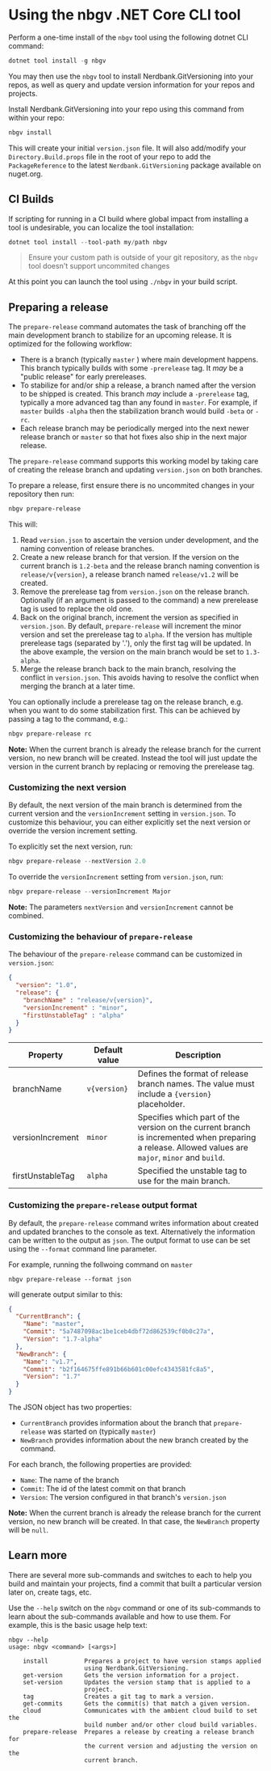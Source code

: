 # Using the nbgv .NET Core CLI tool

Perform a one-time install of the `nbgv` tool using the following dotnet CLI command:

```ps1
dotnet tool install -g nbgv
```

You may then use the `nbgv` tool to install Nerdbank.GitVersioning into your repos, as well as query and update version information for your repos and projects.

Install Nerdbank.GitVersioning into your repo using this command from within your repo:

```ps1
nbgv install
```

This will create your initial `version.json` file.
It will also add/modify your `Directory.Build.props` file in the root of your repo to add the `PackageReference` to the latest `Nerdbank.GitVersioning` package available on nuget.org.

## CI Builds

If scripting for running in a CI build where global impact from installing a tool is undesirable, you can localize the tool installation:

```ps1
dotnet tool install --tool-path my/path nbgv
```
> Ensure your custom path is outside of your git repository, as the `nbgv` tool doesn't support uncommited changes

At this point you can launch the tool using `./nbgv` in your build script.

## Preparing a release

The `prepare-release` command automates the task of branching off the main development branch to stabilize for an upcoming release. It is optimized for the following workflow:

- There is a branch (typically `master` ) where main development happens.
  This branch typically builds with some `-prerelease` tag.
  It *may* be a "public release" for early prereleases.
- To stabilize for and/or ship a release, a branch named after the version to be shipped is created.
  This branch *may* include a `-prerelease` tag, typically a more advanced tag than any found in `master`. For example, if `master` builds `-alpha` then the stabilization branch would build `-beta` or `-rc`.
- Each release branch may be periodically merged into the next newer release branch or `master` so that hot fixes also ship in the next major release.

The `prepare-release` command supports this working model by taking care of
creating the release branch and updating `version.json` on both branches.

To prepare a release, first ensure there is no uncommited changes in your repository then run:

```ps1
nbgv prepare-release
```

This will:

1. Read `version.json` to ascertain the version under development,
   and the naming convention of release branches.
1. Create a new release branch for that version. If the version on the current
   branch is `1.2-beta` and the release branch naming convention is `release/v{version}`,
   a release branch named `release/v1.2` will be created.
1. Remove the prerelease tag from `version.json` on the release branch.
   Optionally (if an argument is passed to the command) a new prerelease tag is used to replace the old one.
1. Back on the original branch, increment the version as specified in `version.json`.
   By default, `prepare-release` will increment the minor version and set the
   prerelease tag to `alpha`. If the version has multiple prerelease tags
   (separated by '.'), only the first tag will be updated.
   In the above example, the version on the main branch would be set to `1.3-alpha`.
1. Merge the release branch back to the main branch, resolving the conflict in `version.json`.
   This avoids having to resolve the conflict when merging the branch at a later
   time.

You can optionally include a prerelease tag on the release branch, e.g. when
you want to do some stabilization first. This can be achieved by passing a
tag to the command, e.g.:

```ps1
nbgv prepare-release rc
```

**Note:** When the current branch is already the release branch for the current version,
no new branch will be created. Instead the tool will just update the version
in the current branch by replacing or removing the prerelease tag.

### Customizing the next version

By default, the next version of the main branch is determined from the current
version and the `versionIncrement` setting in `version.json`.
To customize this behaviour, you can either explicitly set the next version
or override the version increment setting.

To explicitly set the next version, run:

```ps1
nbgv prepare-release --nextVersion 2.0
```

To override the `versionIncrement` setting from `version.json`, run:

```ps1
nbgv prepare-release --versionIncrement Major
```

**Note:** The parameters `nextVersion` and `versionIncrement` cannot
be combined.

### Customizing the behaviour of `prepare-release`

The behaviour of the `prepare-release` command can be customized in
`version.json`:

```json
{
  "version": "1.0",
  "release": {
    "branchName" : "release/v{version}",
    "versionIncrement" : "minor",
    "firstUnstableTag" : "alpha"
  }
}
```

| Property         | Default value        | Description                                                                                                                                         |
|------------------|----------------------|-----------------------------------------------------------------------------------------------------------------------------------------------------|
| branchName       | `v{version}`         | Defines the format of release branch names. The value must include a `{version}` placeholder.                                                       |
| versionIncrement | `minor`              | Specifies which part of the version on the current branch is incremented when preparing a release. Allowed values are `major`, `minor` and `build`. |
| firstUnstableTag | `alpha`              | Specified the unstable tag to use for the main branch.                                                                                              |

### Customizing the `prepare-release` output format

By default, the `prepare-release` command writes information about created and updated branches to the console as text.
Alternatively the information can be written to the output as `json`.
The output format to use can be set using the `--format` command line parameter.

For example, running the follwoing command on `master`

```
nbgv prepare-release --format json
```

will generate output similar to this:

```json
{
  "CurrentBranch": {
    "Name": "master",
    "Commit": "5a7487098ac1be1ceb4dbf72d862539cf0b0c27a",
    "Version": "1.7-alpha"
  },
  "NewBranch": {
    "Name": "v1.7",
    "Commit": "b2f164675ffe891b66b601c00efc4343581fc8a5",
    "Version": "1.7"
  }
}
```

The JSON object has two properties:

- `CurrentBranch` provides information about the branch that `prepare-release` was started on (typically `master`)
- `NewBranch` provides information about the new branch created by the command.

For each branch, the following properties are provided:

- `Name`: The name of the branch
- `Commit`: The id of the latest commit on that branch
- `Version`: The version configured in that branch's `version.json`

**Note:** When the current branch is already the release branch for the current version, no new branch will be created.
In that case, the `NewBranch` property will be `null`.

## Learn more

There are several more sub-commands and switches to each to help you build and maintain your projects, find a commit that built a particular version later on, create tags, etc.

Use the `--help` switch on the `nbgv` command or one of its sub-commands to learn about the sub-commands available and how to use them. For example, this is the basic usage help text:

```
nbgv --help
usage: nbgv <command> [<args>]

    install          Prepares a project to have version stamps applied
                     using Nerdbank.GitVersioning.
    get-version      Gets the version information for a project.
    set-version      Updates the version stamp that is applied to a
                     project.
    tag              Creates a git tag to mark a version.
    get-commits      Gets the commit(s) that match a given version.
    cloud            Communicates with the ambient cloud build to set the
                     build number and/or other cloud build variables.
    prepare-release  Prepares a release by creating a release branch for
                     the current version and adjusting the version on the
                     current branch.
```
